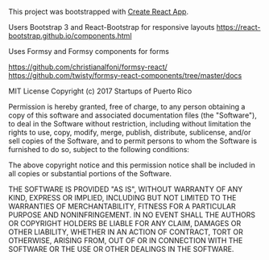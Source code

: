 This project was bootstrapped with [Create React App](https://github.com/facebookincubator/create-react-app).

Users Bootstrap 3 and React-Bootstrap for responsive layouts
https://react-bootstrap.github.io/components.html

Uses Formsy and Formsy components for forms

https://github.com/christianalfoni/formsy-react/
https://github.com/twisty/formsy-react-components/tree/master/docs

MIT License
Copyright (c) 2017 Startups of Puerto Rico

Permission is hereby granted, free of charge, to any person obtaining a copy of this software and associated documentation files (the "Software"), to deal in the Software without restriction, including without limitation the rights to use, copy, modify, merge, publish, distribute, sublicense, and/or sell copies of the Software, and to permit persons to whom the Software is furnished to do so, subject to the following conditions:

The above copyright notice and this permission notice shall be included in all copies or substantial portions of the Software.

THE SOFTWARE IS PROVIDED "AS IS", WITHOUT WARRANTY OF ANY KIND, EXPRESS OR IMPLIED, INCLUDING BUT NOT LIMITED TO THE WARRANTIES OF MERCHANTABILITY, FITNESS FOR A PARTICULAR PURPOSE AND NONINFRINGEMENT. IN NO EVENT SHALL THE AUTHORS OR COPYRIGHT HOLDERS BE LIABLE FOR ANY CLAIM, DAMAGES OR OTHER LIABILITY, WHETHER IN AN ACTION OF CONTRACT, TORT OR OTHERWISE, ARISING FROM, OUT OF OR IN CONNECTION WITH THE SOFTWARE OR THE USE OR OTHER DEALINGS IN THE SOFTWARE.
